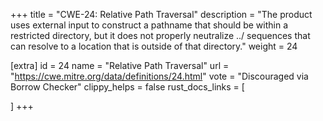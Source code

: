 +++
title = "CWE-24: Relative Path Traversal"
description	= "The product uses external input to construct a pathname that should be within a restricted directory, but it does not properly neutralize ../ sequences that can resolve to a location that is outside of that directory."
weight = 24

[extra]
id = 24
name = "Relative Path Traversal"
url = "https://cwe.mitre.org/data/definitions/24.html"
vote = "Discouraged via Borrow Checker"
clippy_helps = false
rust_docs_links = [
	
]
+++

